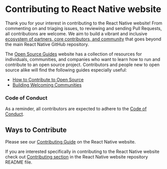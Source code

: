 # Contributing to React Native website

Thank you for your interest in contributing to the React Native website! From commenting on and triaging issues, to reviewing and sending Pull Requests, all contributions are welcome. We aim to build a vibrant and inclusive [ecosystem of partners, core contributors, and community](https://github.com/facebook/react-native/blob/main/ECOSYSTEM.md) that goes beyond the main React Native GitHub repository.

The [Open Source Guides](https://opensource.guide/) website has a collection of resources for individuals, communities, and companies who want to learn how to run and contribute to an open source project. Contributors and people new to open source alike will find the following guides especially useful:

- [How to Contribute to Open Source](https://opensource.guide/how-to-contribute/)
- [Building Welcoming Communities](https://opensource.guide/building-community/)

### Code of Conduct

As a reminder, all contributors are expected to adhere to the [Code of Conduct](https://github.com/facebook/react-native-website/blob/main/CODE_OF_CONDUCT.md).

## Ways to Contribute

Please see our [Contributing Guide](https://reactnative.dev/contributing/overview) on the React Native website.

If you are interested specifically in contributing to the React Native website check out [Contributing section](https://github.com/facebook/react-native-website#-contributing) in the React Native website repository README file.
